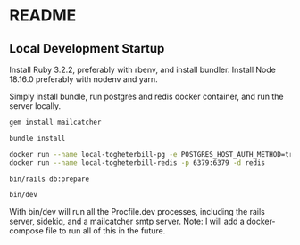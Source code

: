 # README

## Local Development Startup

Install Ruby 3.2.2, preferably with rbenv, and install bundler.
Install Node 18.16.0 preferably with nodenv and yarn.

Simply install bundle, run postgres and redis docker container, and run the server locally.

```bash
gem install mailcatcher

bundle install

docker run --name local-togheterbill-pg -e POSTGRES_HOST_AUTH_METHOD=trust -p 5432:5432 -d postgres
docker run --name local-togheterbill-redis -p 6379:6379 -d redis

bin/rails db:prepare

bin/dev
```

With bin/dev will run all the Procfile.dev processes, including the rails server, sidekiq, and a mailcatcher smtp server.
Note: I will add a docker-compose file to run all of this in the future.
